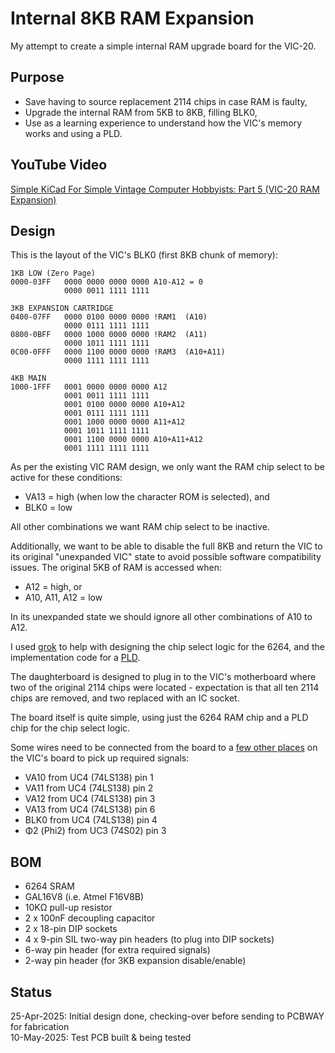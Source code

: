 # Internal 8KB RAM Expansion
My attempt to create a simple internal RAM upgrade board for the VIC-20.

## Purpose
- Save having to source replacement 2114 chips in case RAM is faulty,
- Upgrade the internal RAM from 5KB to 8KB, filling BLK0,
- Use as a learning experience to understand how the VIC's memory works and using a PLD.

## YouTube Video
[Simple KiCad For Simple Vintage Computer Hobbyists: Part 5 (VIC-20 RAM Expansion)](https://youtu.be/WQpgBGNAkP0)

## Design
This is the layout of the VIC's BLK0 (first 8KB chunk of memory):
```
1KB LOW (Zero Page)
0000-03FF   0000 0000 0000 0000 A10-A12 = 0
            0000 0011 1111 1111

3KB EXPANSION CARTRIDGE
0400-07FF   0000 0100 0000 0000 !RAM1  (A10)
            0000 0111 1111 1111
0800-0BFF   0000 1000 0000 0000 !RAM2  (A11)
            0000 1011 1111 1111
0C00-0FFF   0000 1100 0000 0000 !RAM3  (A10+A11)
            0000 1111 1111 1111

4KB MAIN
1000-1FFF   0001 0000 0000 0000 A12
            0001 0011 1111 1111 
            0001 0100 0000 0000 A10+A12
            0001 0111 1111 1111
            0001 1000 0000 0000 A11+A12
            0001 1011 1111 1111
            0001 1100 0000 0000 A10+A11+A12
            0001 1111 1111 1111
```

As per the existing VIC RAM design, we only want the RAM chip select to be active for these conditions:
- VA13 = high (when low the character ROM is selected), and
- BLK0 = low

All other combinations we want RAM chip select to be inactive.

Additionally, we want to be able to disable the full 8KB and return the VIC to its original "unexpanded VIC" state to avoid possible software compatibility issues.  The original 5KB of RAM is accessed when:
- A12 = high, or
- A10, A11, A12 = low

In its unexpanded state we should ignore all other combinations of A10 to A12.

I used [grok](/Internal_8KB/grok.md) to help with designing the chip select logic for the 6264, and the implementation code for a [PLD](/Internal_8KB/PLD/blk0_exp.pld).<br>

The daughterboard is designed to plug in to the VIC's motherboard where two of the original 2114 chips were located - expectation is that all ten 2114 chips are removed, and two replaced with an IC socket.

The board itself is quite simple, using just the 6264 RAM chip and a PLD chip for the chip select logic.<br>

Some wires need to be connected from the board to a [few other places](/Internal_8KB/Images/VIC-20_internal_RAM_layout.png) on the VIC's board to pick up required signals:<br>
- VA10 from UC4 (74LS138) pin 1
- VA11 from UC4 (74LS138) pin 2
- VA12 from UC4 (74LS138) pin 3
- VA13 from UC4 (74LS138) pin 6
- BLK0 from UC4 (74LS138) pin 4
- Φ2 (Phi2) from UC3 (74S02) pin 3

## BOM
- 6264 SRAM
- GAL16V8 (i.e. Atmel F16V8B)
- 10KΩ pull-up resistor
- 2 x 100nF decoupling capacitor
- 2 x 18-pin DIP sockets
- 4 x 9-pin SIL two-way pin headers (to plug into DIP sockets)
- 6-way pin header (for extra required signals)
- 2-way pin header (for 3KB expansion disable/enable)

## Status
25-Apr-2025: Initial design done, checking-over before sending to PCBWAY for fabrication<br>
10-May-2025: Test PCB built & being tested
